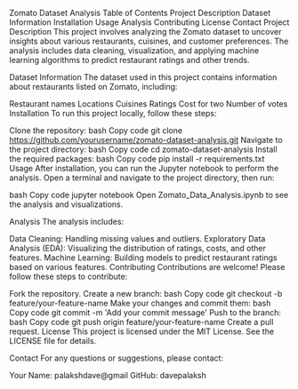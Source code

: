 Zomato Dataset Analysis
Table of Contents
Project Description
Dataset Information
Installation
Usage
Analysis
Contributing
License
Contact
Project Description
This project involves analyzing the Zomato dataset to uncover insights about various restaurants, cuisines, and customer preferences. The analysis includes data cleaning, visualization, and applying machine learning algorithms to predict restaurant ratings and other trends.

Dataset Information
The dataset used in this project contains information about restaurants listed on Zomato, including:

Restaurant names
Locations
Cuisines
Ratings
Cost for two
Number of votes
Installation
To run this project locally, follow these steps:

Clone the repository:
bash
Copy code
git clone https://github.com/yourusername/zomato-dataset-analysis.git
Navigate to the project directory:
bash
Copy code
cd zomato-dataset-analysis
Install the required packages:
bash
Copy code
pip install -r requirements.txt
Usage
After installation, you can run the Jupyter notebook to perform the analysis. Open a terminal and navigate to the project directory, then run:

bash
Copy code
jupyter notebook
Open Zomato_Data_Analysis.ipynb to see the analysis and visualizations.

Analysis
The analysis includes:

Data Cleaning: Handling missing values and outliers.
Exploratory Data Analysis (EDA): Visualizing the distribution of ratings, costs, and other features.
Machine Learning: Building models to predict restaurant ratings based on various features.
Contributing
Contributions are welcome! Please follow these steps to contribute:

Fork the repository.
Create a new branch:
bash
Copy code
git checkout -b feature/your-feature-name
Make your changes and commit them:
bash
Copy code
git commit -m 'Add your commit message'
Push to the branch:
bash
Copy code
git push origin feature/your-feature-name
Create a pull request.
License
This project is licensed under the MIT License. See the LICENSE file for details.

Contact
For any questions or suggestions, please contact:

Your Name: palakshdave@gmail
GitHub: davepalaksh










